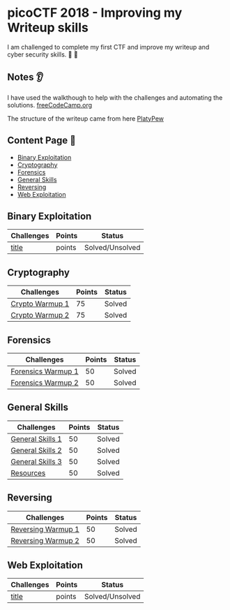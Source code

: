 # picoCTF 2018 - Improving my Writeup skills

I am challenged to complete my first CTF and improve my writeup and cyber security skills. :snail: :bust_in_silhouette:

## Notes :ear:

I have used the walkthough to help with the challenges and automating the solutions. [freeCodeCamp.org](https://www.youtube.com/watch?v=uIkxsBgkpj8)

The structure of the writeup came from here [PlatyPew](https://github.com/PlatyPew/picoctf-2018-writeup)

## Content Page :notebook:
  - [Binary Exploitation](#binary-exploitation)
  - [Cryptography](#cryptography)
  - [Forensics](#forensics)
  - [General Skills](#general-skills)
  - [Reversing](#reversing)
  - [Web Exploitation](#web-exploitation)

## Binary Exploitation

<table>
    <thead>
        <tr class="header">
            <th>Challenges</th>
            <th>Points</th>
            <th>Status</th>
        </tr>
    </thead>
    <tbody>
        <tr>
            <td markdown="span"><a href="#">title</a></td>
            <td markdown="span">points</td>
            <td markdown="span">Solved/Unsolved</td>
        </tr>
    </tbody>
</table>

## Cryptography
<table>
    <thead>
        <tr class="header">
            <th>Challenges</th>
            <th>Points</th>
            <th>Status</th>
        </tr>
    </thead>
    <tbody>
        <tr>
            <td markdown="span"><a href="cryptography/crypto_warmup_1_COMPLETED">Crypto Warmup 1</a></td>
            <td markdown="span">75</td>
            <td markdown="span">Solved</td>
        </tr>
        <tr>
            <td markdown="span"><a href="cryptography/crypto_warmup_2_COMPLETED">Crypto Warmup 2</a></td>
            <td markdown="span">75</td>
            <td markdown="span">Solved</td>
        </tr>
    </tbody>
</table>

## Forensics
<table>
    <thead>
        <tr class="header">
            <th>Challenges</th>
            <th>Points</th>
            <th>Status</th>
        </tr>
    </thead>
    <tbody>
        <tr>
            <td markdown="span"><a href="forensics_warmup_1_COMPLETED">Forensics Warmup 1</a></td>
            <td markdown="span">50</td>
            <td markdown="span">Solved</td>
        </tr>
        <tr>
            <td markdown="span"><a href="forensics_warmup_2_COMPLETED">Forensics Warmup 2</a></td>
            <td markdown="span">50</td>
            <td markdown="span">Solved</td>
        </tr>
    </tbody>
</table>

## General Skills
<table>
    <thead>
        <tr class="header">
            <th>Challenges</th>
            <th>Points</th>
            <th>Status</th>
        </tr>
    </thead>
    <tbody>
        <tr>
            <td markdown="span"><a href="general_warmup_1_COMPLETED">General Skills 1</a></td>
            <td markdown="span">50</td>
            <td markdown="span">Solved</td>
        </tr>
        <tr>
            <td markdown="span"><a href="general_warmup_2_COMPLETED">General Skills 2</a></td>
            <td markdown="span">50</td>
            <td markdown="span">Solved</td>
        </tr>
        <tr>
            <td markdown="span"><a href="general_warmup_3_COMPLETED">General Skills 3</a></td>
            <td markdown="span">50</td>
            <td markdown="span">Solved</td>
        </tr>
        <tr>
            <td markdown="span"><a href="resources_COMPLETED">Resources</a></td>
            <td markdown="span">50</td>
            <td markdown="span">Solved</td>
        </tr>
    </tbody>
</table>

## Reversing
<table>
    <thead>
        <tr class="header">
            <th>Challenges</th>
            <th>Points</th>
            <th>Status</th>
        </tr>
    </thead>
    <tbody>
        <tr>
            <td markdown="span"><a href="reversing/reversing_warmup_1_COMPLETED">Reversing Warmup 1</a></td>
            <td markdown="span">50</td>
            <td markdown="span">Solved</td>
        </tr>
        <tr>
            <td markdown="span"><a href="reversing/reversing_warmup_2_COMPLETED">Reversing Warmup 2</a></td>
            <td markdown="span">50</td>
            <td markdown="span">Solved</td>
        </tr>
    </tbody>
</table>

## Web Exploitation
<table>
    <thead>
        <tr class="header">
            <th>Challenges</th>
            <th>Points</th>
            <th>Status</th>
        </tr>
    </thead>
    <tbody>
        <tr>
            <td markdown="span"><a href="#">title</a></td>
            <td markdown="span">points</td>
            <td markdown="span">Solved/Unsolved</td>
        </tr>
    </tbody>
</table>